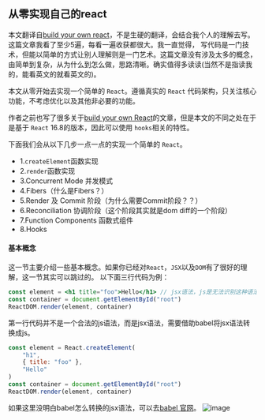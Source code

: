 ## 从零实现自己的react
本文翻译自[build your own react](https://pomb.us/build-your-own-react/)，不是生硬的翻译，会结合我个人的理解去写。这篇文章我看了至少5遍，每看一遍收获都很大。我一直觉得，
写代码是一门技术，但能以简单的方式让别人理解则是一门艺术。这篇文章没有涉及太多的概念，由简单到复杂，从为什么到怎么做，思路清晰。确实值得多读读(当然不是指读我的，能看英文的就看英文的)。

本文从零开始去实现一个简单的 `React`。遵循真实的 `React` 代码架构，只关注核心功能，不考虑优化以及其他非必要的功能。

作者之前也写了很多关于[build your own React]()的文章，但是本文的不同之处在于是基于 `React` 16.8的版本，因此可以使用 `hooks`相关的特性。


下面我们会从以下几步一点一点的实现一个简单的 `React`。
- 1.`createElement`函数实现
- 2.`render`函数实现
- 3.Concurrent Mode 并发模式
- 4.Fibers（什么是Fibers？）
- 5.Render 及 Commit 阶段（为什么需要Commit阶段？？）
- 6.Reconciliation 协调阶段（这个阶段其实就是dom diff的一个阶段）
- 7.Function Components 函数式组件
- 8.Hooks 

#### 基本概念
这一节主要介绍一些基本概念。如果你已经对`React`，`JSX`以及`DOM`有了很好的理解，这一节其实可以跳过的。
以下面三行代码为例：
```jsx harmony
const element = <h1 title="foo">Hello</h1> // jsx语法，js是无法识别这种语法的。
const container = document.getElementById("root")
ReactDOM.render(element, container)
```
第一行代码并不是一个合法的js语法，而是jsx语法，需要借助babel将jsx语法转换成js。
```jsx harmony
const element = React.createElement(
    "h1", 
    { title: "foo" }, 
    "Hello"
)
const container = document.getElementById("root")
ReactDOM.render(element, container)
```
如果这里没明白babel怎么转换的jsx语法，可以去[babel 官网](https://babeljs.io/)。
![image](https://github.com/lizuncong/mini-react/blob/master/imgs/babel.jpg)

